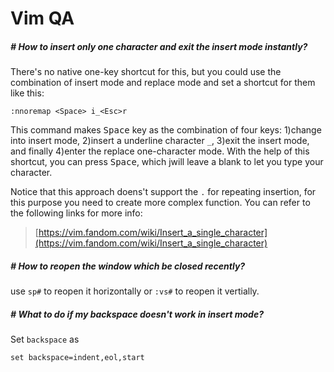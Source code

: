 # Vim QA

##### # How to insert only one character and exit the insert mode instantly?

There's no native one-key shortcut for this, but you could use the combination of insert mode and replace mode and set a shortcut for them like this:

```vim
:nnoremap <Space> i_<Esc>r
```

This command makes <kbd>Space</kbd> key as the combination of four keys: 1)change into insert mode, 2)insert a underline character `_`, 3)exit the insert mode, and finally 4)enter the replace one-character mode. With the help of this shortcut, you can press <kbd>Space</kbd>, which jwill leave a blank to let you type your character.

Notice that this approach doens't support the `.` for repeating insertion, for this purpose you need to create more complex function. You can refer to the following links for more info:

> [https://vim.fandom.com/wiki/Insert_a_single_character](https://vim.fandom.com/wiki/Insert_a_single_character)



##### # How to reopen the window which be closed recently?

use `sp#` to reopen it horizontally or `:vs#` to reopen it vertially.



##### # What to do if my backspace doesn't work in insert mode?

Set `backspace` as

```shell
set backspace=indent,eol,start
```



